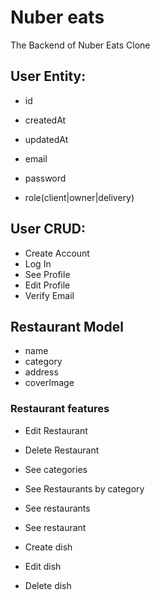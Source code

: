 # Nuber eats

The Backend of Nuber Eats Clone

## User Entity:

- id
- createdAt
- updatedAt

- email
- password
- role(client|owner|delivery)

## User CRUD:

- Create Account
- Log In
- See Profile
- Edit Profile
- Verify Email

## Restaurant Model

- name
- category
- address
- coverImage

### Restaurant features

- Edit Restaurant
- Delete Restaurant

- See categories
- See Restaurants by category
- See restaurants
- See restaurant

- Create dish
- Edit dish
- Delete dish
